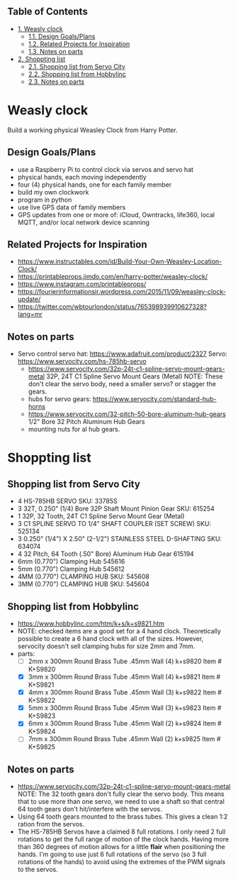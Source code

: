 <div id="table-of-contents">
<h2>Table of Contents</h2>
<div id="text-table-of-contents">
<ul>
<li><a href="#sec-1">1. Weasly clock</a>
<ul>
<li><a href="#sec-1-1">1.1. Design Goals/Plans</a></li>
<li><a href="#sec-1-2">1.2. Related Projects for Inspiration</a></li>
<li><a href="#sec-1-3">1.3. Notes on parts</a></li>
</ul>
</li>
<li><a href="#sec-2">2. Shoppting list</a>
<ul>
<li><a href="#sec-2-1">2.1. Shopping list from Servo City</a></li>
<li><a href="#sec-2-2">2.2. Shopping list from Hobbylinc</a></li>
<li><a href="#sec-2-3">2.3. Notes on parts</a></li>
</ul>
</li>
</ul>
</div>
</div>



# Weasly clock<a id="sec-1" name="sec-1"></a>

Build a working physical Weasley Clock from Harry Potter. 

## Design Goals/Plans<a id="sec-1-1" name="sec-1-1"></a>

-   use a Raspberry Pi to control clock via servos and servo hat
-   physical hands, each moving independently
-   four (4) physical hands, one for each family member
-   build my own clockwork
-   program in python
-   use live GPS data of family members
-   GPS updates from one or more of: iCloud, Owntracks, life360, local MQTT, and/or local network device scanning

## Related Projects for Inspiration<a id="sec-1-2" name="sec-1-2"></a>

-   <https://www.instructables.com/id/Build-Your-Own-Weasley-Location-Clock/>
-   <https://printableprops.jimdo.com/en/harry-potter/weasley-clock/>
-   <https://www.instagram.com/printableprops/>
-   <https://fourierinformationsir.wordpress.com/2015/11/09/weasley-clock-update/>
-   <https://twitter.com/wbtourlondon/status/765398939910627328?lang=mr>

## Notes on parts<a id="sec-1-3" name="sec-1-3"></a>

-   Servo control
    servo hat: <https://www.adafruit.com/product/2327>
    Servo: <https://www.servocity.com/hs-785hb-servo>
    -   <https://www.servocity.com/32p-24t-c1-spline-servo-mount-gears-metal>
        32P, 24T C1 Spline Servo Mount Gears (Metal)
        NOTE: These don't clear the servo body, need a smaller servo? or stagger the
        gears.
    -   hubs for servo gears: <https://www.servocity.com/standard-hub-horns>
    -   <https://www.servocity.com/32-pitch-50-bore-aluminum-hub-gears>
           1/2" Bore 32 Pitch Aluminum Hub Gears
    -   mounting nuts for al hub gears.

# Shoppting list<a id="sec-2" name="sec-2"></a>

## Shopping list from Servo City<a id="sec-2-1" name="sec-2-1"></a>

-   4 HS-785HB SERVO   SKU: 33785S
-   3 32T, 0.250" (1/4) Bore 32P Shaft Mount Pinion Gear SKU: 615254
-   1 32P, 32 Tooth, 24T C1 Spline Servo Mount Gear (Metal)
-   3 C1 SPLINE SERVO TO 1/4" SHAFT COUPLER (SET SCREW) SKU: 525134
-   3 0.250" (1/4") X 2.50" (2-1/2") STAINLESS STEEL D-SHAFTING SKU: 634074
-   4 32 Pitch, 64 Tooth (.50" Bore) Aluminum Hub Gear        615194
-   6mm (0.770") Clamping Hub   545616
-   5mm (0.770") Clamping Hub        545612
-   4MM (0.770") CLAMPING HUB SKU: 545608
-   3MM (0.770") CLAMPING HUB SKU: 545604

## Shopping list from Hobbylinc<a id="sec-2-2" name="sec-2-2"></a>

-   <https://www.hobbylinc.com/htm/k+s/k+s9821.htm>
-   NOTE: checked items are a good set for a 4 hand clock. Theoretically
    possible to create a 6 hand clock with all of the sizes. However,
    servocity doesn't sell clamping hubs for size 2mm and 7mm.
-   parts:
    -   [ ] 2mm x 300mm Round Brass Tube .45mm Wall (4) k+s9820 Item # K+S9820
    -   [X] 3mm x 300mm Round Brass Tube .45mm Wall (4) k+s9821 Item # K+S9821
    -   [X] 4mm x 300mm Round Brass Tube .45mm Wall (3) k+s9822 Item # K+S9822
    -   [X] 5mm x 300mm Round Brass Tube .45mm Wall (3) k+s9823 Item # K+S9823
    -   [X] 6mm x 300mm Round Brass Tube .45mm Wall (2) k+s9824 Item # K+S9824
    -   [ ] 7mm x 300mm Round Brass Tube .45mm Wall (2) k+s9825 Item # K+S9825

## Notes on parts<a id="sec-2-3" name="sec-2-3"></a>

-   <https://www.servocity.com/32p-24t-c1-spline-servo-mount-gears-metal>
    NOTE: The 32 tooth gears don't fully clear the servo body. This
    means that to use more than one servo, we need to use a shaft so
    that central 64 tooth gears don't hit/interfere with the servos.
-   Using 64 tooth gears mounted to the brass tubes. This gives a clean
    1:2 ration from the servos.
-   The HS-785HB Servos have a claimed 8 full rotations. I only need 2
    full rotations to get the full range of motion of the clock
    hands. Having more than 360 degrees of motion allows for a little
    **flair** when positioning the hands. I'm going to use just 6 full
    rotations of the servo (so 3 full rotations of the hands) to avoid
    using the extremes of the PWM signals to the servos.
